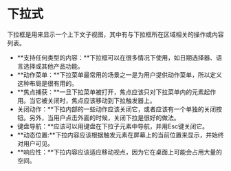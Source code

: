 # 下拉式

下拉框是用来显示一个上下文子视图，其中有与下拉框所在区域相关的操作或内容列表。

- **支持任何类型的内容：**下拉框可以在很多情况下使用，如日期选择器、语言选择或其他产品功能。
- **动作菜单：**下拉菜单最常用的场景之一是为用户提供动作菜单，所以定义这种布局是很有用的。
- **焦点捕获：**一旦下拉菜单被打开，焦点应该只对下拉菜单内的元素起作用。当它被关闭时，焦点应该移动到下拉触发器上。
- 关闭动作：**下拉内部的一些动作应该关闭它，或者应该有一个单独的关闭按钮。另外，当用户点击外面的时候，关闭下拉是很好的做法。
- 键盘导航：**应该可以用键盘在下拉子元素中导航，并用Esc键关闭它。
- **动态位置:**下拉内容应该根据触发元素在屏幕上的当前位置来显示，并始终对用户可见。
- **响应性：**下拉内容应该适应移动视点，因为它在桌面上可能会占用大量的空间。
